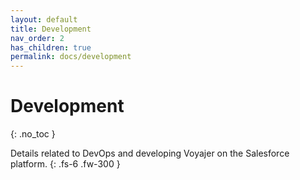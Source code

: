 ```yaml
---
layout: default
title: Development
nav_order: 2
has_children: true
permalink: docs/development
---
```


# Development
{: .no_toc }

Details related to DevOps and developing Voyajer on the Salesforce platform.
{: .fs-6 .fw-300 }